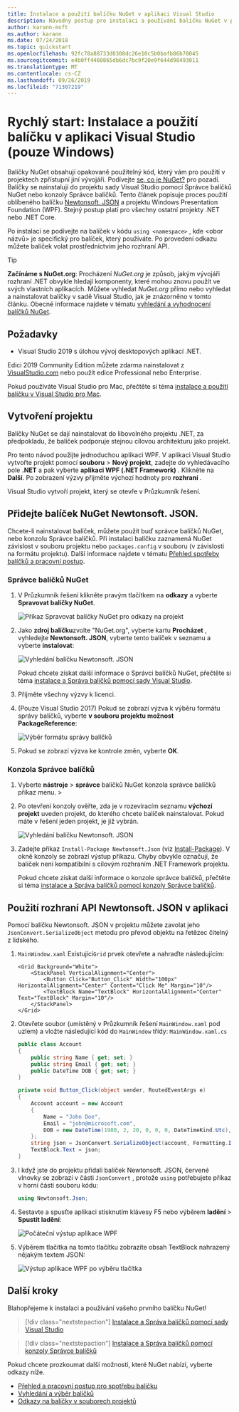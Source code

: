 ```yaml
---
title: Instalace a použití balíčku NuGet v aplikaci Visual Studio
description: Návodný postup pro instalaci a používání balíčku NuGet v projektu sady Visual Studio.
author: karann-msft
ms.author: karann
ms.date: 07/24/2018
ms.topic: quickstart
ms.openlocfilehash: 92fc78a88733d0308dc26e10c5b0bafb86b78045
ms.sourcegitcommit: e4b0ff4460865db6dc7bc9f20e9f644d98493011
ms.translationtype: MT
ms.contentlocale: cs-CZ
ms.lasthandoff: 09/26/2019
ms.locfileid: "71307219"
---
```

# <a name="quickstart-install-and-use-a-package-in-visual-studio-windows-only"></a>Rychlý start: Instalace a použití balíčku v aplikaci Visual Studio (pouze Windows)

Balíčky NuGet obsahují opakovaně použitelný kód, který vám pro použití v projektech zpřístupní jiní vývojáři. Podívejte [se, co je NuGet?](../What-is-NuGet.md) pro pozadí. Balíčky se nainstalují do projektu sady Visual Studio pomocí Správce balíčků NuGet nebo konzoly Správce balíčků. Tento článek popisuje proces použití oblíbeného balíčku [Newtonsoft. JSON](https://www.nuget.org/packages/Newtonsoft.Json/) a projektu Windows Presentation Foundation (WPF). Stejný postup platí pro všechny ostatní projekty .NET nebo .NET Core.

Po instalaci se podívejte na balíček v kódu `using <namespace>` , kde \<obor názvů\> je specifický pro balíček, který používáte. Po provedení odkazu můžete balíček volat prostřednictvím jeho rozhraní API.

> [!Tip]
> **Začínáme s NuGet.org**: Procházení *NuGet.org* je způsob, jakým vývojáři rozhraní .NET obvykle hledají komponenty, které mohou znovu použít ve svých vlastních aplikacích. Můžete vyhledat *NuGet.org* přímo nebo vyhledat a nainstalovat balíčky v sadě Visual Studio, jak je znázorněno v tomto článku. Obecné informace najdete v tématu [vyhledání a vyhodnocení balíčků NuGet](../consume-packages/finding-and-choosing-packages.md).

## <a name="prerequisites"></a>Požadavky

- Visual Studio 2019 s úlohou vývoj desktopových aplikací .NET.

Edici 2019 Community Edition můžete zdarma nainstalovat z [VisualStudio.com](https://www.visualstudio.com/) nebo použít edice Professional nebo Enterprise.

Pokud používáte Visual Studio pro Mac, přečtěte si téma [instalace a použití balíčku v Visual Studio pro Mac](install-and-use-a-package-in-visual-studio-mac.md).

## <a name="create-a-project"></a>Vytvoření projektu

Balíčky NuGet se dají nainstalovat do libovolného projektu .NET, za předpokladu, že balíček podporuje stejnou cílovou architekturu jako projekt.

Pro tento návod použijte jednoduchou aplikaci WPF. V aplikaci Visual Studio vytvořte projekt pomocí **souboru** > **Nový projekt**, zadejte do vyhledávacího pole **.NET** a pak vyberte **aplikaci WPF (.NET Framework)** . Klikněte na **Další**. Po zobrazení výzvy přijměte výchozí hodnoty pro **rozhraní** .

Visual Studio vytvoří projekt, který se otevře v Průzkumník řešení.

## <a name="add-the-newtonsoftjson-nuget-package"></a>Přidejte balíček NuGet Newtonsoft. JSON.

Chcete-li nainstalovat balíček, můžete použít buď správce balíčků NuGet, nebo konzolu Správce balíčků. Při instalaci balíčku zaznamená NuGet závislost v souboru projektu nebo `packages.config` v souboru (v závislosti na formátu projektu). Další informace najdete v tématu [Přehled spotřeby balíčků a pracovní postup](../consume-packages/Overview-and-Workflow.md).

### <a name="nuget-package-manager"></a>Správce balíčků NuGet

1. V Průzkumník řešení klikněte pravým tlačítkem na **odkazy** a vyberte **Spravovat balíčky NuGet**.

    ![Příkaz Spravovat balíčky NuGet pro odkazy na projekt](media/QS_Use-02-ManageNuGetPackages.png)

1. Jako **zdroj balíčku**zvolte "NuGet.org", vyberte kartu **Procházet** , vyhledejte **Newtonsoft. JSON**, vyberte tento balíček v seznamu a vyberte **instalovat**:

    ![Vyhledání balíčku Newtonsoft. JSON](media/QS_Use-03-NewtonsoftJson.png)

    Pokud chcete získat další informace o Správci balíčků NuGet, přečtěte si téma [instalace a Správa balíčků pomocí sady Visual Studio](../consume-packages/install-use-packages-visual-studio.md).

1. Přijměte všechny výzvy k licenci.

1. (Pouze Visual Studio 2017) Pokud se zobrazí výzva k výběru formátu správy balíčků, vyberte **v souboru projektu možnost PackageReference**:

    ![Výběr formátu správy balíčků](media/QS_Use-03b-SelectFormat.png)

1. Pokud se zobrazí výzva ke kontrole změn, vyberte **OK**.

### <a name="package-manager-console"></a>Konzola Správce balíčků

1. Vyberte **nástroje** > **správce** balíčků NuGet konzola správce balíčků příkaz menu. > 

1. Po otevření konzoly ověřte, zda je v rozevíracím seznamu **výchozí projekt** uveden projekt, do kterého chcete balíček nainstalovat. Pokud máte v řešení jeden projekt, je již vybrán.

    ![Vyhledání balíčku Newtonsoft. JSON](media/QS_Use-08-Console1.png)

1. Zadejte příkaz `Install-Package Newtonsoft.Json` (viz [Install-Package](../reference/ps-reference/ps-ref-install-package.md)). V okně konzoly se zobrazí výstup příkazu. Chyby obvykle označují, že balíček není kompatibilní s cílovým rozhraním .NET Framework projektu.

   Pokud chcete získat další informace o konzole správce balíčků, přečtěte si téma [instalace a Správa balíčků pomocí konzoly Správce balíčků](../consume-packages/install-use-packages-powershell.md).

## <a name="use-the-newtonsoftjson-api-in-the-app"></a>Použití rozhraní API Newtonsoft. JSON v aplikaci

Pomocí balíčku Newtonsoft. JSON v projektu můžete zavolat jeho `JsonConvert.SerializeObject` metodu pro převod objektu na řetězec čitelný z lidského.

1. `MainWindow.xaml` Existující`Grid` prvek otevřete a nahraďte následujícím:

    ```xaml
    <Grid Background="White">
        <StackPanel VerticalAlignment="Center">
            <Button Click="Button_Click" Width="100px" HorizontalAlignment="Center" Content="Click Me" Margin="10"/>
            <TextBlock Name="TextBlock" HorizontalAlignment="Center" Text="TextBlock" Margin="10"/>
        </StackPanel>
    </Grid>
    ```

1. Otevřete soubor (umístěný v Průzkumník řešení `MainWindow.xaml` pod uzlem) a vložte následující kód do `MainWindow` třídy: `MainWindow.xaml.cs`

    ```cs
    public class Account
    {
        public string Name { get; set; }
        public string Email { get; set; }
        public DateTime DOB { get; set; }
    }

    private void Button_Click(object sender, RoutedEventArgs e)
    {
        Account account = new Account
        {
            Name = "John Doe",
            Email = "john@microsoft.com",
            DOB = new DateTime(1980, 2, 20, 0, 0, 0, DateTimeKind.Utc),
        };
        string json = JsonConvert.SerializeObject(account, Formatting.Indented);
        TextBlock.Text = json;
    }
    ```

1. I když jste do projektu přidali balíček Newtonsoft. JSON, červené vlnovky se zobrazí v části `JsonConvert` , protože `using` potřebujete příkaz v horní části souboru kódu:

    ```cs
    using Newtonsoft.Json;
    ```

1. Sestavte a spusťte aplikaci stisknutím klávesy F5 nebo výběrem **ladění** > **Spustit ladění**:

    ![Počáteční výstup aplikace WPF](media/QS_Use-06-AppStart.png)

1. Výběrem tlačítka na tomto tlačítku zobrazíte obsah TextBlock nahrazený nějakým textem JSON:

    ![Výstup aplikace WPF po výběru tlačítka](media/QS_Use-07-AppEnd.png)

## <a name="next-steps"></a>Další kroky

Blahopřejeme k instalaci a používání vašeho prvního balíčku NuGet!

> [!div class="nextstepaction"]
> [Instalace a Správa balíčků pomocí sady Visual Studio](../consume-packages/install-use-packages-visual-studio.md)

> [!div class="nextstepaction"]
> [Instalace a Správa balíčků pomocí konzoly Správce balíčků](../consume-packages/install-use-packages-powershell.md)

Pokud chcete prozkoumat další možnosti, které NuGet nabízí, vyberte odkazy níže.

- [Přehled a pracovní postup pro spotřebu balíčku](../consume-packages/overview-and-workflow.md)
- [Vyhledání a výběr balíčků](../consume-packages/finding-and-choosing-packages.md)
- [Odkazy na balíčky v souborech projektů](../consume-packages/package-references-in-project-files.md)
